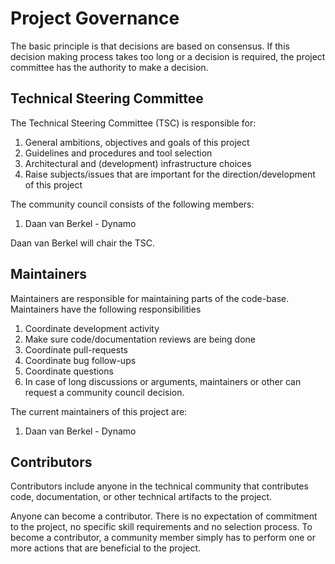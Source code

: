 <!--
SPDX-FileCopyrightText: 2021 Alliander N.V.
SPDX-License-Identifier: MPL-2.0
-->

# Project Governance

The basic principle is that decisions are based on consensus. If this decision making process takes too long or a decision is required, the project committee has the authority to make a decision.

## Technical Steering Committee

The Technical Steering Committee (TSC) is responsible for:

1. General ambitions, objectives and goals of this project
2. Guidelines and procedures and tool selection
3. Architectural and (development) infrastructure choices
4. Raise subjects/issues that are important for the direction/development of this project

The community council consists of the following members:
1. Daan van Berkel - Dynamo

Daan van Berkel will chair the TSC.

## Maintainers

Maintainers are responsible for maintaining parts of the code-base. Maintainers have the following responsibilities

1. Coordinate development activity
1. Make sure code/documentation reviews are being done
1. Coordinate pull-requests
1. Coordinate bug follow-ups
1. Coordinate questions
1. In case of long discussions or arguments, maintainers or other can request a community council decision.

The current maintainers of this project are:
1. Daan van Berkel - Dynamo

## Contributors

Contributors include anyone in the technical community that contributes code, documentation, or other technical artifacts to the project.

Anyone can become a contributor. There is no expectation of commitment to the project, no specific skill requirements and no selection process. To become a contributor, a community member simply has to perform one or more actions that are beneficial to the project.
